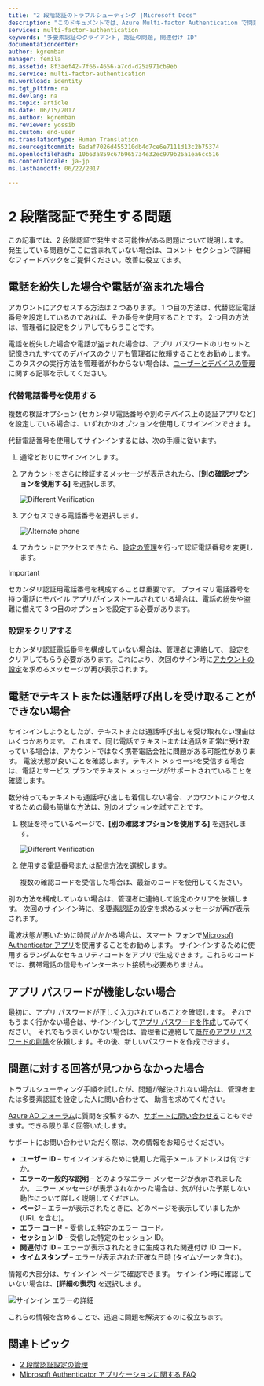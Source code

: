 ```yaml
---
title: "2 段階認証のトラブルシューティング |Microsoft Docs"
description: "このドキュメントでは、Azure Multi-factor Authentication で問題が発生した場合の処置に関する情報をユーザーに提供します。"
services: multi-factor-authentication
keywords: "多要素認証のクライアント, 認証の問題, 関連付け ID"
documentationcenter: 
author: kgremban
manager: femila
ms.assetid: 8f3aef42-7f66-4656-a7cd-d25a971cb9eb
ms.service: multi-factor-authentication
ms.workload: identity
ms.tgt_pltfrm: na
ms.devlang: na
ms.topic: article
ms.date: 06/15/2017
ms.author: kgremban
ms.reviewer: yossib
ms.custom: end-user
ms.translationtype: Human Translation
ms.sourcegitcommit: 6adaf7026d455210db4d7ce6e7111d13c2b75374
ms.openlocfilehash: 10b63a859c67b965734e32ec979b26a1ea6cc516
ms.contentlocale: ja-jp
ms.lasthandoff: 06/22/2017

---
```

# <a name="having-trouble-with-two-step-verification"></a>2 段階認証で発生する問題
この記事では、2 段階認証で発生する可能性がある問題について説明します。 発生している問題がここに含まれていない場合は、コメント セクションで詳細なフィードバックをご提供ください。改善に役立てます。

## <a name="i-lost-my-phone-or-it-was-stolen"></a>電話を紛失した場合や電話が盗まれた場合
アカウントにアクセスする方法は 2 つあります。 1 つ目の方法は、代替認証電話番号を設定しているのであれば、その番号を使用することです。 2 つ目の方法は、管理者に設定をクリアしてもらうことです。

電話を紛失した場合や電話が盗まれた場合は、アプリ パスワードのリセットと記憶されたすべてのデバイスのクリアも管理者に依頼することをお勧めします。 このタスクの実行方法を管理者がわからない場合は、[ユーザーとデバイスの管理](../multi-factor-authentication-manage-users-and-devices.md)に関する記事を示してください。

### <a name="use-an-alternate-phone-number"></a>代替電話番号を使用する
複数の検証オプション (セカンダリ電話番号や別のデバイス上の認証アプリなど) を設定している場合は、いずれかのオプションを使用してサインインできます。

代替電話番号を使用してサインインするには、次の手順に従います。

1. 通常どおりにサインインします。
2. アカウントをさらに検証するメッセージが表示されたら、**[別の確認オプションを使用する]** を選択します。
   
    ![Different Verification](./media/multi-factor-authentication-end-user-manage/differentverification.png)
3. アクセスできる電話番号を選択します。
   
    ![Alternate phone](./media/multi-factor-authentication-end-user-manage/altphone2.png)
4. アカウントにアクセスできたら、[設定の管理](multi-factor-authentication-end-user-manage-settings.md)を行って認証電話番号を変更します。

> [!IMPORTANT]
> セカンダリ認証用電話番号を構成することは重要です。 プライマリ電話番号を持つ電話にモバイル アプリがインストールされている場合は、電話の紛失や盗難に備えて 3 つ目のオプションを設定する必要があります。   

### <a name="clear-your-settings"></a>設定をクリアする
セカンダリ認証電話番号を構成していない場合は、管理者に連絡して、 設定をクリアしてもらう必要があります。これにより、次回のサイン時に[アカウントの設定](multi-factor-authentication-end-user-first-time.md)を求めるメッセージが再び表示されます。

## <a name="i-am-not-receiving-a-text-or-call-on-my-phone"></a>電話でテキストまたは通話呼び出しを受け取ることができない場合
サインインしようとしたが、テキストまたは通話呼び出しを受け取れない理由はいくつかあります。 これまで、同じ電話でテキストまたは通話を正常に受け取っている場合は、アカウントではなく携帯電話会社に問題がある可能性があります。 電波状態が良いことを確認します。テキスト メッセージを受信する場合は、電話とサービス プランでテキスト メッセージがサポートされていることを確認します。

数分待ってもテキストも通話呼び出しも着信しない場合、アカウントにアクセスするための最も簡単な方法は、別のオプションを試すことです。

1. 検証を待っているページで、**[別の確認オプションを使用する]** を選択します。
   
    ![Different Verification](./media/multi-factor-authentication-end-user-troubleshoot/diff_option.png)
2. 使用する電話番号または配信方法を選択します。
   
    複数の確認コードを受信した場合は、最新のコードを使用してください。

別の方法を構成していない場合は、管理者に連絡して設定のクリアを依頼します。 次回のサインイン時に、[多要素認証の設定](multi-factor-authentication-end-user-first-time.md)を求めるメッセージが再び表示されます。

電波状態が悪いために時間がかかる場合は、スマート フォンで[Microsoft Authenticator アプリ](microsoft-authenticator-app-how-to.md)を使用することをお勧めします。 サインインするために使用するランダムなセキュリティコードをアプリで生成できます。これらのコードでは、携帯電話の信号もインターネット接続も必要ありません。

## <a name="app-passwords-are-not-working"></a>アプリ パスワードが機能しない場合
最初に、アプリ パスワードが正しく入力されていることを確認します。 それでもうまく行かない場合は、サインインして[アプリ パスワードを作成](multi-factor-authentication-end-user-app-passwords.md)してみてください。  それでもうまくいかない場合は、管理者に連絡して[既存のアプリ パスワードの削除](../multi-factor-authentication-manage-users-and-devices.md)を依頼します。その後、新しいパスワードを作成できます。

## <a name="i-didnt-find-an-answer-to-my-problem"></a>問題に対する回答が見つからなかった場合
トラブルシューティング手順を試したが、問題が解決されない場合は、管理者または多要素認証を設定した人に問い合わせて、 助言を求めてください。

[Azure AD フォーラム](https://social.msdn.microsoft.com/forums/azure/home?forum=WindowsAzureAD)に質問を投稿するか、[サポートに問い合わせる](https://support.microsoft.com/contactus)こともできます。できる限り早く回答いたします。

サポートにお問い合わせいただく際は、次の情報をお知らせください。

* **ユーザー ID** – サインインするために使用した電子メール アドレスは何ですか。
* **エラーの一般的な説明** – どのようなエラー メッセージが表示されましたか。  エラー メッセージが表示されなかった場合は、気が付いた予期しない動作について詳しく説明してください。
* **ページ** – エラーが表示されたときに、どのページを表示していましたか (URL を含む)。
* **エラー コード** - 受信した特定のエラー コード。
* **セッション ID** - 受信した特定のセッション ID。
* **関連付け ID** – エラーが表示されたときに生成された関連付け ID コード。
* **タイムスタンプ** – エラーが表示された正確な日時 (タイムゾーンを含む)。

情報の大部分は、サインイン ページで確認できます。 サインイン時に確認していない場合は、**[詳細の表示]** を選択します。

![サインイン エラーの詳細](./media/multi-factor-authentication-end-user-troubleshoot/view_details.png)

これらの情報を含めることで、迅速に問題を解決するのに役立ちます。

## <a name="related-topics"></a>関連トピック
* [2 段階認証設定の管理](multi-factor-authentication-end-user-manage-settings.md)  
* [Microsoft Authenticator アプリケーションに関する FAQ](microsoft-authenticator-app-faq.md)



